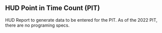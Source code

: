 ## HUD Point in Time Count (PIT)

HUD Report to generate data to be entered for the PIT. As of the 2022 PIT, there are no programing specs.

